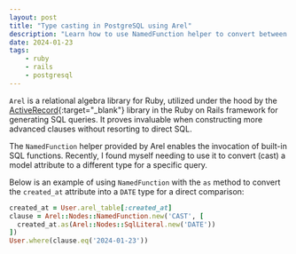 ```yaml
---
layout: post
title: "Type casting in PostgreSQL using Arel"
description: "Learn how to use NamedFunction helper to convert between types in PostgreSQL"
date: 2024-01-23
tags:
    - ruby
    - rails
    - postgresql
---
```

`Arel` is a relational algebra library for Ruby, utilized under the hood by the [ActiveRecord](https://guides.rubyonrails.org/active_record_basics.html){:target="_blank"} library in the Ruby on Rails framework for generating SQL queries. It proves invaluable when constructing more advanced clauses without resorting to direct SQL.

The `NamedFunction` helper provided by Arel enables the invocation of built-in SQL functions. Recently, I found myself needing to use it to convert (cast) a model attribute to a different type for a specific query.

Below is an example of using `NamedFunction` with the `as` method to convert the `created_at` attribute into a `DATE` type for a direct comparison:

```ruby
created_at = User.arel_table[:created_at]
clause = Arel::Nodes::NamedFunction.new('CAST', [
  created_at.as(Arel::Nodes::SqlLiteral.new('DATE'))
])
User.where(clause.eq('2024-01-23'))
```
